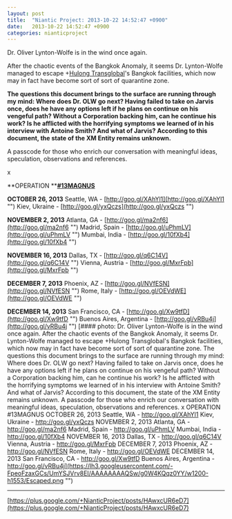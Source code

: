 ```yaml
---
layout: post
title:  "Niantic Project: 2013-10-22 14:52:47 +0900"
date:   2013-10-22 14:52:47 +0900
categories: nianticproject
---
```

Dr. Oliver Lynton-Wolfe is in the wind once again.

After the chaotic events of the Bangkok Anomaly, it seems Dr. Lynton-Wolfe managed to escape +[Hulong Transglobal](https://plus.google.com/107849663787965375687 "")'s Bangkok facilities, which now may in fact have become sort of sort of quarantine zone.

**The questions this document brings to the surface are running through my mind: Where does Dr. OLW go next? Having failed to take on Jarvis once, does he have any options left if he plans on continue on his vengeful path? Without a Corporation backing him, can he continue his work? Is he afflicted with the horrifying symptoms we learned of in his interview with Antoine Smith? And what of Jarvis? According to this document, the state of the XM Entity remains unknown.**

A passcode for those who enrich our conversation with meaningful ideas, speculation, observations and references.

x

**OPERATION ****[#13MAGNUS](https://plus.google.com/s/%2313MAGNUS "")**

**OCTOBER 26, 2013**
Seattle, WA - [http://goo.gl/XAhYl1](http://goo.gl/XAhYl1 "")
Kiev, Ukraine - [http://goo.gl/yxQczs](http://goo.gl/yxQczs "")

**NOVEMBER 2, 2013**
Atlanta, GA - [http://goo.gl/ma2nf6](http://goo.gl/ma2nf6 "")
Madrid, Spain - [http://goo.gl/uPhmLV](http://goo.gl/uPhmLV "")
Mumbai, India - [http://goo.gl/10fXb4](http://goo.gl/10fXb4 "")

**NOVEMBER 16, 2013**
Dallas, TX - [http://goo.gl/q6C14V](http://goo.gl/q6C14V "")
Vienna, Austria - [http://goo.gl/MxrFpb](http://goo.gl/MxrFpb "")

**DECEMBER 7, 2013**
Phoenix, AZ - [http://goo.gl/NVfESN](http://goo.gl/NVfESN "")
Rome, Italy - [http://goo.gl/OEVdWE](http://goo.gl/OEVdWE "")

**DECEMBER 14, 2013**
San Francisco, CA - [http://goo.gl/Xw9tfD](http://goo.gl/Xw9tfD "")
Buenos Aires, Argentina - [http://goo.gl/vRBu4j](http://goo.gl/vRBu4j "")
[#### photo: Dr. Oliver Lynton-Wolfe is in the wind once again.
After the chaotic events of the Bangkok Anomaly, it seems Dr. Lynton-Wolfe managed to escape +Hulong Transglobal's Bangkok facilities, which now may in fact have become sort of sort of quarantine zone.
The questions this document brings to the surface are running through my mind: Where does Dr. OLW go next? Having failed to take on Jarvis once, does he have any options left if he plans on continue on his vengeful path? Without a Corporation backing him, can he continue his work? Is he afflicted with the horrifying symptoms we learned of in his interview with Antoine Smith? And what of Jarvis? According to this document, the state of the XM Entity remains unknown.
A passcode for those who enrich our conversation with meaningful ideas, speculation, observations and references.
x
OPERATION #13MAGNUS
OCTOBER 26, 2013
Seattle, WA - http://goo.gl/XAhYl1
Kiev, Ukraine - http://goo.gl/yxQczs
NOVEMBER 2, 2013
Atlanta, GA - http://goo.gl/ma2nf6
Madrid, Spain - http://goo.gl/uPhmLV
Mumbai, India - http://goo.gl/10fXb4
NOVEMBER 16, 2013
Dallas, TX - http://goo.gl/q6C14V
Vienna, Austria - http://goo.gl/MxrFpb
DECEMBER 7, 2013
Phoenix, AZ - http://goo.gl/NVfESN
Rome, Italy - http://goo.gl/OEVdWE
DECEMBER 14, 2013
San Francisco, CA - http://goo.gl/Xw9tfD
Buenos Aires, Argentina - http://goo.gl/vRBu4j](https://lh3.googleusercontent.com/-FpeoFzaxGCs/UmYSJVrv8EI/AAAAAAAAQSw/g0W4KQqz0YY/w1200-h1553/Escaped.png "")
- - -
[https://plus.google.com/+NianticProject/posts/HAwxcUR6eD7](https://plus.google.com/+NianticProject/posts/HAwxcUR6eD7)
